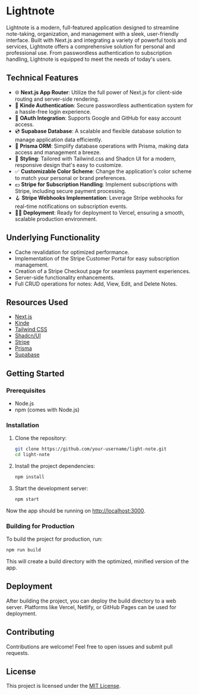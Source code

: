 # Lightnote

Lightnote is a modern, full-featured application designed to streamline note-taking, organization, and management with a sleek, user-friendly interface. Built with Next.js and integrating a variety of powerful tools and services, Lightnote offers a comprehensive solution for personal and professional use. From passwordless authentication to subscription handling, Lightnote is equipped to meet the needs of today's users.

## Technical Features

- 🌐 **Next.js App Router**: Utilize the full power of Next.js for client-side routing and server-side rendering.
- 🔐 **Kinde Authentication**: Secure passwordless authentication system for a hassle-free login experience.
- 🔑 **OAuth Integration**: Supports Google and GitHub for easy account access.
- 💿 **Supabase Database**: A scalable and flexible database solution to manage application data efficiently.
- 💨 **Prisma ORM**: Simplify database operations with Prisma, making data access and management a breeze.
- 🎨 **Styling**: Tailored with Tailwind.css and Shadcn UI for a modern, responsive design that's easy to customize.
- ✅ **Customizable Color Scheme**: Change the application's color scheme to match your personal or brand preferences.
- 💵 **Stripe for Subscription Handling**: Implement subscriptions with Stripe, including secure payment processing.
- 🪝 **Stripe Webhooks Implementation**: Leverage Stripe webhooks for real-time notifications on subscription events.
- 😶‍🌫️ **Deployment**: Ready for deployment to Vercel, ensuring a smooth, scalable production environment.

## Underlying Functionality

- Cache revalidation for optimized performance.
- Implementation of the Stripe Customer Portal for easy subscription management.
- Creation of a Stripe Checkout page for seamless payment experiences.
- Server-side functionality enhancements.
- Full CRUD operations for notes: Add, View, Edit, and Delete Notes.

## Resources Used

- [Next.js](https://nextjs.org)
- [Kinde](https://dub.sh/xeU8r3v)
- [Tailwind CSS](https://tailwindcss.com)
- [Shadcn/UI](https://ui.shadcn.com)
- [Stripe](https://stripe.com)
- [Prisma](https://prisma.io)
- [Supabase](https://supabase.com)

## Getting Started

### Prerequisites

- Node.js
- npm (comes with Node.js)

### Installation

1. Clone the repository:
    ```bash
    git clone https://github.com/your-username/light-note.git
    cd light-note
    ```

2. Install the project dependencies:
    ```bash
    npm install
    ```

3. Start the development server:
    ```bash
    npm start
    ```

Now the app should be running on [http://localhost:3000](http://localhost:3000).

### Building for Production

To build the project for production, run:

```bash
npm run build
```

This will create a build directory with the optimized, minified version of the app.

## Deployment
After building the project, you can deploy the build directory to a web server. Platforms like Vercel, Netlify, or GitHub Pages can be used for deployment.

## Contributing
Contributions are welcome! Feel free to open issues and submit pull requests.

## License 

This project is licensed under the [MIT License](https://choosealicense.com/licenses/mit/).